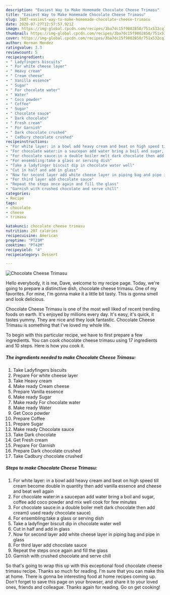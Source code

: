 ```yaml
---
description: "Easiest Way to Make Homemade Chocolate Cheese Trimasu"
title: "Easiest Way to Make Homemade Chocolate Cheese Trimasu"
slug: 3887-easiest-way-to-make-homemade-chocolate-cheese-trimasu
date: 2020-07-27T12:57:57.921Z
image: https://img-global.cpcdn.com/recipes/3ba7dc15f9802850/751x532cq70/chocolate-cheese-trimasu-recipe-main-photo.jpg
thumbnail: https://img-global.cpcdn.com/recipes/3ba7dc15f9802850/751x532cq70/chocolate-cheese-trimasu-recipe-main-photo.jpg
cover: https://img-global.cpcdn.com/recipes/3ba7dc15f9802850/751x532cq70/chocolate-cheese-trimasu-recipe-main-photo.jpg
author: Herman Mendez
ratingvalue: 3.3
reviewcount: 5
recipeingredient:
- " Ladyfingers biscuits"
- " For white cheese layer"
- " Heavy cream"
- " Cream cheese"
- " Vanilla essence"
- " Sugar"
- " For chocolate water"
- " Water"
- " Coco powder"
- " Coffee"
- " Sugar"
- " Chocolate sauce"
- " Dark chocolate"
- " Fresh cream"
- " For Garnish"
- " Dark chocolate crushed"
- " Cadbury chocolate crushed"
recipeinstructions:
- "For white layer: in a bowl add heavy cream and beat on high speed till cream become double in quantity then add vanilla essence and cheese and beat well again"
- "For chocolate water:in a saucepan add water bring a boil and sugar, coffee add coco powder and mix well cook for few minutes"
- "For chocolate sauce:in a double boiler melt dark chocolate then add cream(i used ready chocolate sauce)"
- "For ensembling:take a glass or serving dish"
- "Take a ladyfinger biscuit dip in chocolate water well"
- "Cut in half and add in glass"
- "Now for second layer add white cheese layer in piping bag and pipe in glass"
- "For third layer add chocolate sauce"
- "Repeat the steps once again and fill the glass"
- "Garnish with crushed chocolate and serve chill"
categories:
- Recipe
tags:
- chocolate
- cheese
- trimasu

katakunci: chocolate cheese trimasu 
nutrition: 207 calories
recipecuisine: American
preptime: "PT23M"
cooktime: "PT42M"
recipeyield: "4"
recipecategory: Dessert

---
```



![Chocolate Cheese Trimasu](https://img-global.cpcdn.com/recipes/3ba7dc15f9802850/751x532cq70/chocolate-cheese-trimasu-recipe-main-photo.jpg)

Hello everybody, it is me, Dave, welcome to my recipe page. Today, we're going to prepare a distinctive dish, chocolate cheese trimasu. One of my favorites. For mine, I'm gonna make it a little bit tasty. This is gonna smell and look delicious.

Chocolate Cheese Trimasu is one of the most well liked of recent trending foods on earth. It's enjoyed by millions every day. It's easy, it's quick, it tastes yummy. They are nice and they look fantastic. Chocolate Cheese Trimasu is something that I've loved my whole life.




To begin with this particular recipe, we have to first prepare a few ingredients. You can cook chocolate cheese trimasu using 17 ingredients and 10 steps. Here is how you cook it.

<!--inarticleads1-->

##### The ingredients needed to make Chocolate Cheese Trimasu:

1. Take  Ladyfingers biscuits
1. Prepare  For white cheese layer
1. Take  Heavy cream
1. Make ready  Cream cheese
1. Prepare  Vanilla essence
1. Make ready  Sugar
1. Make ready  For chocolate water
1. Make ready  Water
1. Get  Coco powder
1. Prepare  Coffee
1. Prepare  Sugar
1. Make ready  Chocolate sauce
1. Take  Dark chocolate
1. Get  Fresh cream
1. Prepare  For Garnish
1. Prepare  Dark chocolate crushed
1. Take  Cadbury chocolate crushed




<!--inarticleads2-->

##### Steps to make Chocolate Cheese Trimasu:

1. For white layer: in a bowl add heavy cream and beat on high speed till cream become double in quantity then add vanilla essence and cheese and beat well again
1. For chocolate water:in a saucepan add water bring a boil and sugar, coffee add coco powder and mix well cook for few minutes
1. For chocolate sauce:in a double boiler melt dark chocolate then add cream(i used ready chocolate sauce)
1. For ensembling:take a glass or serving dish
1. Take a ladyfinger biscuit dip in chocolate water well
1. Cut in half and add in glass
1. Now for second layer add white cheese layer in piping bag and pipe in glass
1. For third layer add chocolate sauce
1. Repeat the steps once again and fill the glass
1. Garnish with crushed chocolate and serve chill




So that's going to wrap this up with this exceptional food chocolate cheese trimasu recipe. Thanks so much for reading. I'm sure that you can make this at home. There is gonna be interesting food at home recipes coming up. Don't forget to save this page on your browser, and share it to your loved ones, friends and colleague. Thanks again for reading. Go on get cooking!
